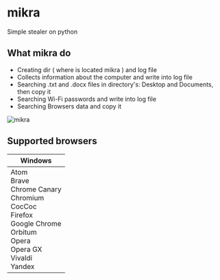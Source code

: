__mikra__
===
Simple stealer on python

What mikra do 
----
* Creating dir ( where is located mikra ) and log file
* Сollects information about the computer and write into log file
* Searching .txt and .docx files in directory's: Desktop and Documents, then copy it
* Searching Wi-Fi passwords and write into log file
* Searching Browsers data and copy it

![mikra](https://user-images.githubusercontent.com/78678868/109455180-dfd66a00-7a77-11eb-99fd-2ee8d3d19bbf.png "mikra")

Supported browsers
----

| Windows |
|---------|
| Atom<br> Brave<br> Chrome Canary<br> Chromium<br> CocCoc<br> Firefox<br> Google Chrome<br> Orbitum<br> Opera<br> Opera GX<br> Vivaldi<br> Yandex |
